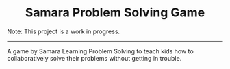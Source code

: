 <center><h1>Samara Problem Solving Game</h1></center>
Note: This project is a work in progress.
<hr/>
A game by Samara Learning Problem Solving to teach kids how to collaboratively solve their problems without getting in trouble.

